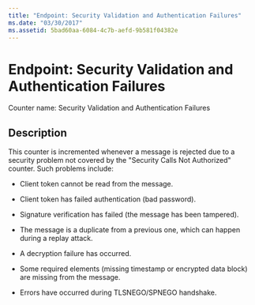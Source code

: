 ```yaml
---
title: "Endpoint: Security Validation and Authentication Failures"
ms.date: "03/30/2017"
ms.assetid: 5bad60aa-6084-4c7b-aefd-9b581f04382e
---
```

# Endpoint: Security Validation and Authentication Failures
Counter name: Security Validation and Authentication Failures  
  
## Description  
 This counter is incremented whenever a message is rejected due to a security problem not covered by the "Security Calls Not Authorized" counter. Such problems include:  
  
- Client token cannot be read from the message.  
  
- Client token has failed authentication (bad password).  
  
- Signature verification has failed (the message has been tampered).  
  
- The message is a duplicate from a previous one, which can happen during a replay attack.  
  
- A decryption failure has occurred.  
  
- Some required elements (missing timestamp or encrypted data block) are missing from the message.  
  
- Errors have occurred during TLSNEGO/SPNEGO handshake.
